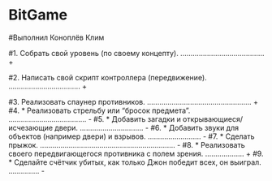 # BitGame

#Выполнил Коноплёв Клим

#1. Собрать свой уровень (по своему концепту). ......................................... +

#2. Написать свой скрипт контроллера (передвижение). ................................... +

#3. Реализовать спаунер противников. ................................................... +
#4. * Реализовать стрельбу или “бросок предмета”. ...................................... -
#5. * Добавить загадки и открывающиеся/исчезающие двери. ............................... -
#6. * Добавить звуки для объектов (например двери) и взрывов. .......................... -
#7. * Сделать прыжок. .................................................................. -
#8. * Реализовать своего передвигающегося противника с полем зрения. ................... +
#9. * Сделайте счётчик убитых, как только Джон победит всех, он выиграл. ............... -
